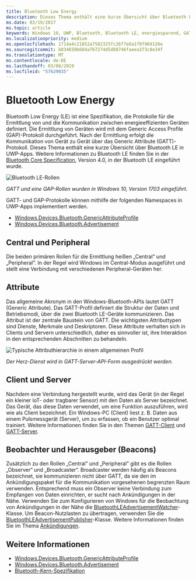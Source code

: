 ```yaml
---
title: Bluetooth Low Energy
description: Dieses Thema enthält eine kurze Übersicht über Bluetooth LE in UWP-Apps.
ms.date: 03/19/2017
ms.topic: article
keywords: Windows 10, UWP, Bluetooth, Bluetooth LE, energiesparend, GATT, GAP, Central, Peripheral, Client, Server, Beobachter, Herausgeber
ms.localizationpriority: medium
ms.openlocfilehash: 1714a4c21852a7582325fc26f7e6a1f0f969126e
ms.sourcegitcommit: b034650b684a767274d5d88746faeea373c8e34f
ms.translationtype: MT
ms.contentlocale: de-DE
ms.lasthandoff: 03/06/2019
ms.locfileid: "57629035"
---
```

# <a name="bluetooth-low-energy"></a>Bluetooth Low Energy
Bluetooth Low Energy (LE) ist eine Spezifikation, die Protokolle für die Ermittlung von und die Kommunikation zwischen energieeffizienten Geräten definiert. Die Ermittlung von Geräten wird mit dem Generic Access Profile (GAP)-Protokoll durchgeführt. Nach der Ermittlung erfolgt die Kommunikation von Gerät zu Gerät über das Generic Attribute (GATT)-Protokoll. Dieses Thema enthält eine kurze Übersicht über Bluetooth LE in UWP-Apps. Weitere Informationen zu Bluetooth LE finden Sie in der [Bluetooth Core Specification](https://www.bluetooth.com/specifications/bluetooth-core-specification), Version 4.0, in der Bluetooth LE eingeführt wurde. 

![Bluetooth LE-Rollen](images/gatt-roles.png)

*GATT und eine GAP-Rollen wurden in Windows 10, Version 1703 eingeführt.*

GATT- und GAP-Protokolle können mithilfe der folgenden Namespaces in UWP-Apps implementiert werden.
- [Windows.Devices.Bluetooth.GenericAttributeProfile](https://docs.microsoft.com/en-us/uwp/api/windows.devices.bluetooth.genericattributeprofile)
- [Windows.Devices.Bluetooth.Advertisement](https://docs.microsoft.com/en-us/uwp/api/windows.devices.bluetooth.genericattributeprofile)

## <a name="central-and-peripheral"></a>Central und Peripheral
Die beiden primären Rollen für die Ermittlung heißen „Central“ und „Peripheral“. In der Regel wird Windows im Central-Modus ausgeführt und stellt eine Verbindung mit verschiedenen Peripheral-Geräten her. 

## <a name="attributes"></a>Attribute
Das allgemeine Akronym in den Windows-Bluetooth-APIs lautet GATT (Generic Attribute). Das GATT-Profil definiert die Struktur der Daten und Betriebsmodi, über die zwei Bluetooth LE-Geräte kommunizieren. Das Attribut ist der zentrale Baustein von GATT. Die wichtigsten Attributtypen sind Dienste, Merkmale und Deskriptoren. Diese Attribute verhalten sich in Clients und Servern unterschiedlich, daher es sinnvoller ist, ihre Interaktion in den entsprechenden Abschnitten zu behandeln. 

![Typische Attributhierarchie in einem allgemeinen Profil](images/gatt-service.png)

*Der Herz-Dienst wird in GATT-Server-API-Form ausgedrückt werden.*

## <a name="client-and-server"></a>Client und Server
Nachdem eine Verbindung hergestellt wurde, wird das Gerät (in der Regel ein kleiner IoT- oder tragbarer Sensor) mit den Daten als Server bezeichnet. Das Gerät, das diese Daten verwendet, um eine Funktion auszuführen, wird wie als Client bezeichnet. Ein Windows-PC (Client) liest z. B. Daten aus einem Pulsmessgerät (Server), um zu erfassen, ob ein Benutzer optimal trainiert. Weitere Informationen finden Sie in den Themen [GATT-Client](gatt-client.md) und [GATT-Server](gatt-server.md).

## <a name="watchers-and-publishers-beacons"></a>Beobachter und Herausgeber (Beacons)
Zusätzlich zu den Rollen „Central” und „Peripheral” gibt es die Rollen „Observer“ und „Broadcaster“. Broadcaster werden häufig als Beacons bezeichnet, sie kommunizieren nicht über GATT, da sie den im Ankündigungspaket für die Kommunikation vorgesehenen begrenzten Raum verwenden. Entsprechend muss ein Observer keine Verbindung zum Empfangen von Daten einrichten, er sucht nach Ankündigungen in der Nähe. Verwenden Sie zum Konfigurieren von Windows für die Beobachtung von Ankündigungen in der Nähe die [BluetoothLEAdvertisementWatcher](https://docs.microsoft.com/en-us/uwp/api/windows.devices.bluetooth.advertisement.bluetoothleadvertisementwatcher)-Klasse. Um Beacon-Nutzlasten zu übertragen, verwenden Sie die [BluetoothLEAdvertisementPublisher](https://docs.microsoft.com/en-us/uwp/api/windows.devices.bluetooth.advertisement.bluetoothleadvertisementpublisher)-Klasse. Weitere Informationen finden Sie im Thema [Ankündigungen](ble-beacon.md).

## <a name="see-also"></a>Weitere Informationen
- [Windows.Devices.Bluetooth.GenericAttributeProfile](https://docs.microsoft.com/en-us/uwp/api/windows.devices.bluetooth.genericattributeprofile)
- [Windows.Devices.Bluetooth.Advertisement](https://docs.microsoft.com/en-us/uwp/api/windows.devices.bluetooth.genericattributeprofile)
- [Bluetooth-Kern-Spezifikation](https://www.bluetooth.com/specifications/bluetooth-core-specification)